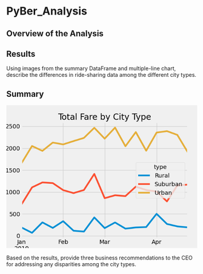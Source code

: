 # PyBer_Analysis

## Overview of the Analysis



## Results 

Using images from the summary DataFrame and multiple-line chart, describe the differences in ride-sharing data among the different city types.

## Summary 

![This is an image](https://github.com/aaron-ardell/PyBer_Analysis/blob/main/Pyber_fare_summary.png)

Based on the results, provide three business recommendations to the CEO for addressing any disparities among the city types.
